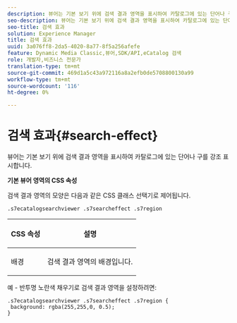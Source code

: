 ```yaml
---
description: 뷰어는 기본 보기 위에 검색 결과 영역을 표시하여 카탈로그에 있는 단어나 구를 강조 표시합니다.
seo-description: 뷰어는 기본 보기 위에 검색 결과 영역을 표시하여 카탈로그에 있는 단어나 구를 강조 표시합니다.
seo-title: 검색 효과
solution: Experience Manager
title: 검색 효과
uuid: 3a076ff8-2da5-4020-8a77-8f5a256afefe
feature: Dynamic Media Classic,뷰어,SDK/API,eCatalog 검색
role: 개발자,비즈니스 전문가
translation-type: tm+mt
source-git-commit: 469d1a5c43a972116a8a2efb0de5708800130a99
workflow-type: tm+mt
source-wordcount: '116'
ht-degree: 0%

---
```



# 검색 효과{#search-effect}

뷰어는 기본 보기 위에 검색 결과 영역을 표시하여 카탈로그에 있는 단어나 구를 강조 표시합니다.

<!--<a id="section_061E550C1C1D4DB2BD663A898895B38C"></a>-->

**기본 뷰어 영역의 CSS 속성**

검색 결과 영역의 모양은 다음과 같은 CSS 클래스 선택기로 제어됩니다.

`.s7ecatalogsearchviewer .s7searcheffect .s7region`

<table id="table_94EE3F5BBE4547C0B4943471CEE7EDE4"> 
 <thead> 
  <tr> 
   <th colname="col1" class="entry"> <p> CSS 속성 </p> </th> 
   <th colname="col2" class="entry"> <p>설명 </p> </th> 
  </tr> 
 </thead>
 <tbody> 
  <tr> 
   <td colname="col1"> <p> <span class="codeph"> 배경  </span> </p> </td> 
   <td colname="col2"> <p>검색 결과 영역의 배경입니다. </p> </td> 
  </tr> 
 </tbody> 
</table>

예 - 반투명 노란색 채우기로 검색 결과 영역을 설정하려면:

```
.s7ecatalogsearchviewer .s7searcheffect .s7region { 
 background: rgba(255,255,0, 0.5); 
}
```

